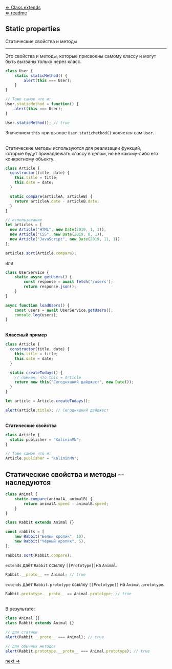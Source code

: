 [⇐ Class extends](./ClassExtends.md)<br>
[⇐ readme](../readme.md)

## Static properties
Статические свойства и методы

---

Это свойства и методы, которые присвоены самому классу и могут быть вызваны только через класс.

```js
class User {
    static staticMethod() {
        alert(this === User);
    }
}

// Тоже самое что и:
User.staticMethod = function() {
    alert(this === User);
}

User.staticMethod(); // true
```
Значением `this` при вызове `User.staticMethod()` является сам `User`.

<br>Статические методы используются для реализации функций, 
<br>которые будут принадлежать классу в целом, но не какому-либо его конкретному объекту.
```js
class Article {
  constructor(title, date) {
    this.title = title;
    this.date = date;
  }

  static compare(articleA, articleB) {
    return articleA.date - articleB.date;
  }
}

// использование
let articles = [
  new Article("HTML", new Date(2019, 1, 1)),
  new Article("CSS", new Date(2019, 0, 1)),
  new Article("JavaScript", new Date(2019, 11, 1))
];

articles.sort(Article.compare);
```
или
```js
class UserService {
    static async getUsers() {
        const response = await fetch('/users');
        return response.json();
    }
}

async function loadUsers() {
    const users = await UserService.getUsers();
    console.log(users);
}
```

<br>**Классный пример**
```js
class Article {
  constructor(title, date) {
    this.title = title;
    this.date = date;
  }

  static createTodays() {
    // помним, что this = Article
    return new this("Сегодняшний дайджест", new Date());
  }
}

let article = Article.createTodays();

alert(article.title); // Сегодняшний дайджест
```

<br>**Статические свойства**
```js
class Article {
  static publisher = "KalininMN";
}

// Тоже самое что и:
Article.publisher = "KalininMN";
```

## Статические свойства и методы -- наследуются
```js
class Animal {
    static compare(animalA, animalB) {
        return animalA.speed - animalB.speed;
    }
}

class Rabbit extends Animal {}

const rabbits = [
    new Rabbit("Белый кролик", 10),
    new Rabbit("Чёрный кролик", 5),
];

rabbits.sort(Rabbit.compare);
```
`extends` даёт `Rabbit` ссылку `[[Prototype]]`на `Animal`.
```js
Rabbit.__proto__ == Animal; // true
```
`extends` даёт `Rabbit.prototype` ссылку `[[Prototype]]` на `Animal.prototype`.
```js
Rabbit.prototype.__proto__ == Animal.prototype; // true
```

<br>В результате:
```js
class Animal {}
class Rabbit extends Animal {}

// для статики
alert(Rabbit.__proto__ === Animal); // true

// для обычных методов
alert(Rabbit.prototype.__proto__ === Animal.prototype); // true
```

[next ⇒]()
